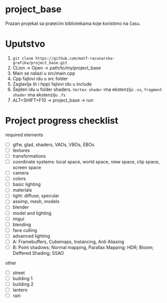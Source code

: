 # project_base
Prazan projekat sa pratećim bibliotekama koje koristimo na času. 

# Uputstvo
1. `git clone https://github.com/matf-racunarska-grafika/project_base.git`
2. CLion -> Open -> path/to/my/project_base
3. Main se nalazi u src/main.cpp
4. Cpp fajlovi idu u src folder
5. Zaglavlja (h i hpp) fajlovi idu u include
6. Šejderi idu u folder shaders. `Vertex shader` ima ekstenziju `.vs`, `fragment shader` ima ekstenziju `.fs`
7. ALT+SHIFT+F10 -> project_base -> run

# Project progress checklist
required elements
- [ ] glfw, glad, shaders, VAOs, VBOs, EBOs
- [ ] textures
- [ ] transformations
- [ ] coordinate systems: local space, world space, view space, clip space, screen space
- [ ] camera
- [ ] colors
- [ ] basic lighting
- [ ] materials
- [ ] light: diffuse, specular
- [ ] assimp, mesh, models
- [ ] blender
- [ ] model and lighting
- [ ] imgui
- [ ] blending
- [ ] face culling
- [ ] advanced lighting
- [ ] A: Framebuffers, Cubemaps, Instancing, Anti Aliasing
- [ ] B: Point shadows; Normal mapping, Parallax Mapping; HDR; Bloom; Deffered Shading; SSAO

other
- [ ] street
- [ ] building 1
- [ ] building 2
- [ ] lantern
- [ ] rain
